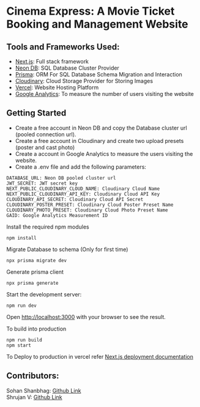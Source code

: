 # Cinema Express: A Movie Ticket Booking and Management Website

## Tools and Frameworks Used:
- [Next.js](https://nextjs.org/): Full stack framework
- [Neon DB](https://neon.tech/): SQL Database Cluster Provider
- [Prisma](https://prisma.io): ORM For SQL Database Schema Migration and Interaction
- [Cloudinary](https://cloudinary.com/): Cloud Storage Provider for Storing Images
- [Vercel](https://vercel.com/): Website Hosting Platform
- [Google Analytics](https://analytics.google.com/): To measure the number of users visiting the website

## Getting Started
- Create a free account in Neon DB and copy the Database cluster url (pooled connection url).
- Create a free account in Cloudinary and create two upload presets (poster and cast photo)
- Create a account in Google Analytics to measure the users visiting the website.
- Create a .env file and add the following parameters:
```
DATABASE_URL: Neon DB pooled cluster url
JWT_SECRET: JWT secret key
NEXT_PUBLIC_CLOUDINARY_CLOUD_NAME: Cloudinary Cloud Name
NEXT_PUBLIC_CLOUDINARY_API_KEY: Cloudinary Cloud API Key
CLOUDINARY_API_SECRET: Cloudinary Cloud API Secret
CLOUDINARY_POSTER_PRESET: Cloudinary Cloud Poster Preset Name
CLOUDINARY_PHOTO_PRESET: Cloudinary Cloud Photo Preset Name
GAID: Google Analytics Measurement ID
```

Install the required npm modules
```
npm install
```

Migrate Database to schema (Only for first time)
```
npx prisma migrate dev
```

Generate prisma client
```
npx prisma generate
```

Start the development server:
```
npm run dev
```

Open [http://localhost:3000](http://localhost:3000) with your browser to see the result.

To build into production
```
npm run build
npm start
```

To Deploy to production in vercel refer [Next.js deployment documentation](https://nextjs.org/docs/deployment)

## Contributors:
Sohan Shanbhag: [Github Link](https://github.com/sohanshanbhag1502)
<br>
Shrujan V: [Github Link](https://github.com/Shrujan-V)
